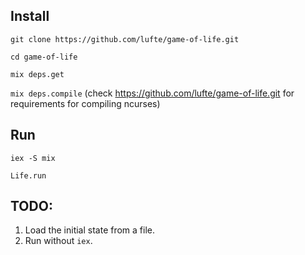 ## Install
`git clone https://github.com/lufte/game-of-life.git`

`cd game-of-life`

`mix deps.get`

`mix deps.compile` (check https://github.com/lufte/game-of-life.git for requirements for compiling ncurses)

## Run

`iex -S mix`

`Life.run`

## TODO:

1. Load the initial state from a file.
2. Run without `iex`.
